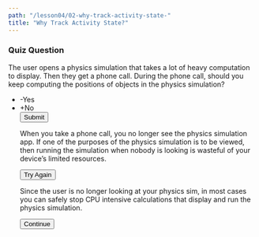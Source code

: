 ```yaml
---
path: "/lesson04/02-why-track-activity-state-"
title: "Why Track Activity State?"
---
```


<youtube id="LSZOR3J54xE"></youtube>

<h3>Quiz Question</h3>
<p>The user opens a physics simulation that takes a lot of heavy computation to display. Then they get a phone call. During the phone call, should you keep computing the positions of objects in the physics simulation?</p>
<ul>
<li>-Yes</li>
<li>+No</li>
<button>Submit</button>

<p>When you take a phone call, you no longer see the physics simulation app. If one of the purposes of the physics simulation is to be viewed, then running the simulation when nobody is looking is wasteful of your device’s limited resources.</p>
<button>Try Again</button>

<p>Since the user is no longer looking at your physics sim, in most cases you can safely stop CPU intensive calculations that display and run the physics simulation.</p>
<button>Continue</button>

<youtube id="jOahtvsSgOo"></youtube>
